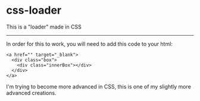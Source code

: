 # css-loader
This is a "loader" made in CSS

---

In order for this to work, you will need to add this code to your html:

```
<a href="" target="_blank">
  <div class="box">
    <div class="innerBox"></div>
  </div>
</a>
```

I'm trying to become more advanced in CSS, this is one of my slightly more advanced creations.
